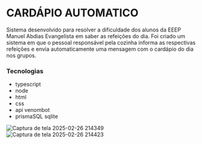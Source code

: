 # CARDÁPIO AUTOMATICO

Sistema desenvolvido para resolver a dificuldade dos alunos da EEEP Manuel Abdias Evangelista em saber as refeições do dia. Foi criado um sistema em que o pessoal responsável pela cozinha informa as respectivas refeições e envia automaticamente uma mensagem com o cardápio do dia nos grupos.

### Tecnologias
  - typescript
  - node
  - html
  - css
  - api venombot
  - prismaSQL sqlite




![Captura de tela 2025-02-26 214349](https://github.com/user-attachments/assets/a8840268-e106-4158-a498-f1fd5c54acd8)
![Captura de tela 2025-02-26 214423](https://github.com/user-attachments/assets/9bb84b5d-fa19-45bd-8293-1bb239712c3d)
